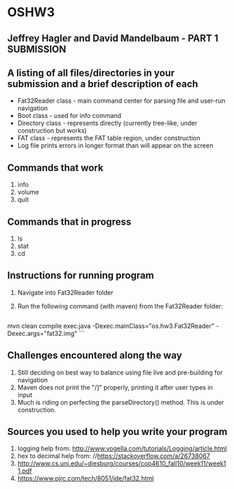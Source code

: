 # OSHW3

## Jeffrey Hagler and David Mandelbaum - PART 1 SUBMISSION
## A listing of all files/directories in your submission and a brief description of each
  * Fat32Reader class - main command center for parsing file and user-run navigation
  * Boot class - used for info command
  * Directory class - represents directly (currently tree-like, under construction but works)
  * FAT class - represents the FAT table region, under construction
  * Log file prints errors in longer format than will appear on the screen

## Commands that work
 1. info
 2. volume 
 3. quit
 
## Commands that in progress
 1. ls 
 2. stat
 3. cd

##	Instructions for running program
 1. Navigate into Fat32Reader folder
 2. Run the following command (with maven) from the Fat32Reader folder:
 
    ```
 mvn clean compile exec:java -Dexec.mainClass="os.hw3.Fat32Reader" -Dexec.args="fat32.img" 
    ```
 
##	Challenges encountered along the way
 1. Still deciding on best way to balance using file live and pre-building for navigation
 2. Maven does not print the "/]" properly, printing it after user types in input
 3. Much is riding on perfecting the parseDirectory() method. This is under construction.

##	Sources you used to help you write your program
 1. logging help from: http://www.vogella.com/tutorials/Logging/article.html
 2. hex to decimal help from: //https://stackoverflow.com/a/26738067
 3. http://www.cs.uni.edu/~diesburg/courses/cop4610_fall10/week11/week11.pdf
 4. https://www.pjrc.com/tech/8051/ide/fat32.html
 

